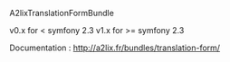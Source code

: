 A2lixTranslationFormBundle

v0.x for  <  symfony 2.3
v1.x for  >= symfony 2.3

Documentation : http://a2lix.fr/bundles/translation-form/